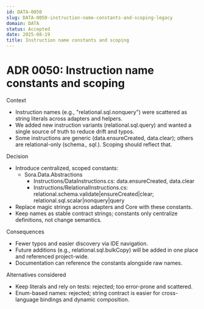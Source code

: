 ```yaml
---
id: DATA-0050
slug: DATA-0050-instruction-name-constants-and-scoping-legacy
domain: DATA
status: Accepted
date: 2025-08-19
title: Instruction name constants and scoping
---
```


# ADR 0050: Instruction name constants and scoping

Context

- Instruction names (e.g., "relational.sql.nonquery") were scattered as string literals across adapters and helpers.
- We added new instruction variants (relational.sql.query) and wanted a single source of truth to reduce drift and typos.
- Some instructions are generic (data.ensureCreated, data.clear); others are relational-only (schema.*, sql.*). Scoping should reflect that.

Decision

- Introduce centralized, scoped constants:
  - Sora.Data.Abstractions
    - Instructions/DataInstructions.cs: data.ensureCreated, data.clear
    - Instructions/RelationalInstructions.cs: relational.schema.validate|ensureCreated|clear; relational.sql.scalar|nonquery|query
- Replace magic strings across adapters and Core with these constants.
- Keep names as stable contract strings; constants only centralize definitions, not change semantics.

Consequences

- Fewer typos and easier discovery via IDE navigation.
- Future additions (e.g., relational.sql.bulkCopy) will be added in one place and referenced project-wide.
- Documentation can reference the constants alongside raw names.

Alternatives considered

- Keep literals and rely on tests: rejected; too error-prone and scattered.
- Enum-based names: rejected; string contract is easier for cross-language bindings and dynamic composition.
